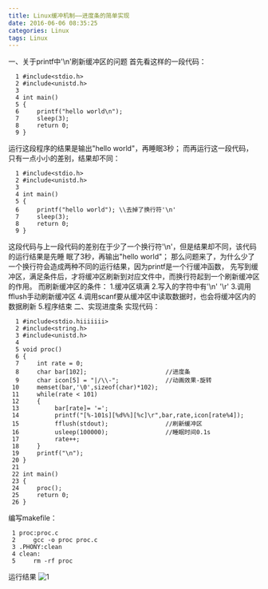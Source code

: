 ```yaml
---
title: Linux缓冲机制——进度条的简单实现
date: 2016-06-06 08:35:25
categories: Linux
tags: Linux
---
```

一、关于printf中'\n'刷新缓冲区的问题
   首先看这样的一段代码：

	  1 #include<stdio.h>
	  2 #include<unistd.h>
	  3 
	  4 int main()
	  5 {
	  6     printf("hello world\n");
	  7     sleep(3);                                                
	  8     return 0;
	  9 }
   运行这段程序的结果是输出"hello world"，再睡眠3秒；
   而再运行这一段代码，只有一点小小的差别，结果却不同：

	  1 #include<stdio.h>
	  2 #include<unistd.h>
	  3 
	  4 int main()
	  5 {
	  6     printf("hello world"); \\去掉了换行符'\n'
	  7     sleep(3);                                                
	  8     return 0;
	  9 }
   这段代码与上一段代码的差别在于少了一个换行符'\n'，但是结果却不同，该代码的运行结果是先睡
   眠了3秒，再输出"hello world"；
   那么问题来了，为什么少了一个换行符会造成两种不同的运行结果，因为printf是一个行缓冲函数，
   先写到缓冲区，满足条件后，才将缓冲区刷新到对应文件中，而换行符起到一个刷新缓冲区的作用。
   而刷新缓冲区的条件：
   1.缓冲区填满
   2.写入的字符中有'\n' '\r'
   3.调用fflush手动刷新缓冲区
   4.调用scanf要从缓冲区中读取数据时，也会将缓冲区内的数据刷新
   5.程序结束
二、实现进度条
   实现代码：

	  1 #include<stdio.hiiiiiii>                                                                                              
	  2 #include<string.h>
	  3 #include<unistd.h>
	  4 
	  5 void proc()
	  6 {
	  7     int rate = 0;
	  8     char bar[102];                      //进度条
	  9     char icon[5] = "|/\\-";             //动画效果-旋转
	 10     memset(bar,'\0',sizeof(char)*102);
	 11     while(rate < 101)
	 12     {
	 13          bar[rate]= '=';
	 14          printf("[%-101s][%d%%][%c]\r",bar,rate,icon[rate%4]);
	 15          fflush(stdout);                //刷新缓冲区
	 16          usleep(100000);                //睡眠时间0.1s
	 17          rate++;
	 18     }
	 19     printf("\n");
	 20 }
	 21 
	 22 int main()
	 23 {
	 24     proc();
	 25     return 0;
	 26 }
   编写makefile：
    
	 1 proc:proc.c
	 2     gcc -o proc proc.c                                       
	 3 .PHONY:clean
	 4 clean:
	 5     rm -rf proc
   运行结果
   ![1](http://o6lb63nu0.bkt.clouddn.com/task1.png)
